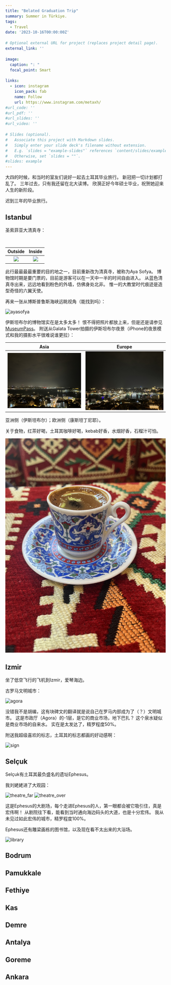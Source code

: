 ```yaml
---
title: "Belated Graduation Trip"
summary: Summer in Türkiye.
tags:
  - Travel
date: '2023-10-16T00:00:00Z'

# Optional external URL for project (replaces project detail page).
external_link: ''

image:
  caption: ": "
  focal_point: Smart

links:
  - icon: instagram
    icon_pack: fab
    name: Follow
    url: https://www.instagram.com/metaxh/
#url_code: ''
#url_pdf: ''
#url_slides: ''
#url_video: ''

# Slides (optional).
#   Associate this project with Markdown slides.
#   Simply enter your slide deck's filename without extension.
#   E.g. `slides = "example-slides"` references `content/slides/example-slides.md`.
#   Otherwise, set `slides = ""`.
#slides: example
---
```


大四的时候，和当时的室友们说好一起去土耳其毕业旅行。
新冠把一切计划都打乱了。
三年过去，只有我还留在北大读博。
欣漪正好今年硕士毕业，祝贺她迎来人生的新阶段。

迟到三年的毕业旅行。

## Istanbul

圣索菲亚大清真寺：

</br>

|        Outside | Inside |
|:-------------------------:|:-------------------------:|
| ![](ayasofya_outside.jpg)  |  ![](ayasofya_inside.jpg) |

此行最最最最重要的目的地之一，目前重新改为清真寺，被称为Aya Sofya。
博物馆时期是要门票的，目前是游客可以在一天中一半的时间自由进入。
从蓝色清真寺出来，远远地看到粉色的外墙，仿佛身处北非。
惟一的大教堂时代痕迹是造型奇怪的六翼天使。

再来一张从博斯普鲁斯海峡远眺视角（能找到吗）：

![ayasofya](./ayasofya_strait.jpg)

伊斯坦布尔的博物馆实在是太多太多！
恨不得把照片都放上来，但是还是请参见 [MuseumPass](https://muze.gen.tr/MuseumPasses)。
附送从Galata Tower拍摄的伊斯坦布尔夜景（iPhone的夜景模式和我的摄影水平很难说谁更拉）：

| Asia | Europe |
|:-:|:-:|
|![](./istanbul_night0.jpg) | ![](./istanbul_night1.jpg) |

亚洲侧（伊斯坦布尔）；欧洲侧（康斯坦丁尼耶）。

关于食物，红茶好喝，土耳其咖啡好喝，kebab好香，水烟好香，石榴汁可怕。

![turkish_coffee](./turkish_coffee.jpg)

## Izmir

坐了低空飞行的飞机到Izmir，爱琴海边。

古罗马文明城市：

![agora](agora.jpg)

没错我不是胡编，这有块碑文的翻译就是说自己在罗马内部成为了（？）文明城市。
这是市政厅（Agora）的-1层，是它的商业市场，地下巴扎？
这个泉水疑似是商业市场的自来水。
实在是太发达了，精罗程度50%。

附送我超级喜欢的标志，土耳其的标志都画的好动感啊：

![sign](sign.jpg)

## Selçuk

Selçuk有土耳其最负盛名的遗址Ephesus。

我刘姥姥进了大观园：

![theatre_far](theatre_far.jpg)
![theatre_over](theatre_over.jpg)

这是Ephesus的大剧场，每个走进Ephesus的人，第一眼都会被它吸引住，真是宏伟啊！
从剧院往下看，能看到当时通向海边码头的大道，也是十分宏伟。
我从未见过如此宏伟的城市，精罗程度100%。

Ephesus还有雕梁画栋的图书馆，以及现在看不太出来的大浴场。

![library](library.jpg)

## Bodrum

## Pamukkale

## Fethiye

## Kas

## Demre

## Antalya

## Goreme

## Ankara

